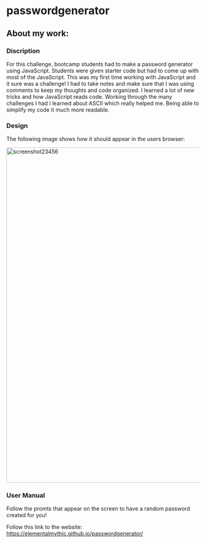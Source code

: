 # passwordgenerator

## About my work:

### Discription

For this challenge, bootcamp students had to make a password generator using JavaScript.
Students were given starter code but had to come up with most of the JavaScript.
This was my first time working with JavaScript and it sure was a challenge! 
I had to take notes and make sure that I was using comments to keep my thoughts and code organized.
I learned a lot of new tricks and how JavaScript reads code. 
Working through the many challenges I had I learned about ASCII which really helped me.
Being able to simplify my code it much more readable.

### Design

The following image shows how it should appear in the users browser:

<img width="874" alt="screenshot23456" src="https://user-images.githubusercontent.com/112007722/190883078-8fbd91e3-8902-4f21-9a86-95ff08868b22.png">

### User Manual

Follow the promts that appear on the screen to have a random password created for you!

Follow this link to the website: https://elementalmythic.github.io/passwordgenerator/
